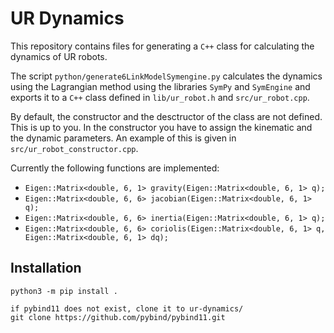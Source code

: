# UR Dynamics
This repository contains files for generating a `C++` class for calculating the  dynamics of UR robots.

The script `python/generate6LinkModelSymengine.py` calculates the dynamics using the Lagrangian method using the libraries `SymPy` and `SymEngine` and exports it to a `C++` class defined in `lib/ur_robot.h` and `src/ur_robot.cpp`.

By default, the constructor and the desctructor of the class are not defined.
This is up to you.
In the constructor you have to assign the kinematic and the dynamic parameters.
An example of this is given in `src/ur_robot_constructor.cpp`.

Currently the following functions are implemented:
* `Eigen::Matrix<double, 6, 1> gravity(Eigen::Matrix<double, 6, 1> q);`
* `Eigen::Matrix<double, 6, 6> jacobian(Eigen::Matrix<double, 6, 1> q);`
* `Eigen::Matrix<double, 6, 6> inertia(Eigen::Matrix<double, 6, 1> q);`
* `Eigen::Matrix<double, 6, 6> coriolis(Eigen::Matrix<double, 6, 1> q, Eigen::Matrix<double, 6, 1> dq);`

## Installation

    python3 -m pip install .

    if pybind11 does not exist, clone it to ur-dynamics/
    git clone https://github.com/pybind/pybind11.git
